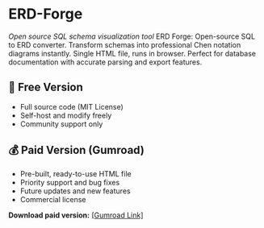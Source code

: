 # ERD-Forge
*Open source SQL schema visualization tool*
ERD Forge: Open-source SQL to ERD converter. Transform schemas into professional Chen notation diagrams instantly. Single HTML file, runs in browser. Perfect for database documentation with accurate parsing and export features.

## 🚀 Free Version
- Full source code (MIT License)
- Self-host and modify freely
- Community support only

## 💰 Paid Version (Gumroad)
- Pre-built, ready-to-use HTML file
- Priority support and bug fixes
- Future updates and new features
- Commercial license

**Download paid version:** [[Gumroad Link]](https://196149510254.gumroad.com/l/qgsoo)
